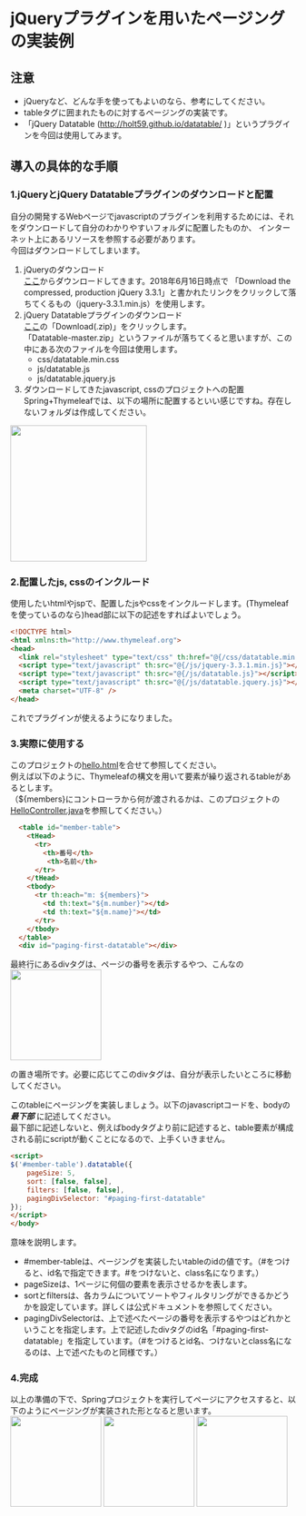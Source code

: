 # jQueryプラグインを用いたページングの実装例
## 注意
* jQueryなど、どんな手を使ってもよいのなら、参考にしてください。
* tableタグに囲まれたものに対するページングの実装です。
* 「jQuery Datatable (http://holt59.github.io/datatable/ )」というプラグインを今回は使用してみます。

## 導入の具体的な手順
### 1.jQueryとjQuery Datatableプラグインのダウンロードと配置
自分の開発するWebページでjavascriptのプラグインを利用するためには、それをダウンロードして自分のわかりやすいフォルダに配置したものか、
インターネット上にあるリソースを参照する必要があります。  
今回はダウンロードしてしまいます。
1. jQueryのダウンロード  
[ここ](https://jquery.com/download/)からダウンロードしてきます。2018年6月16日時点で
「Download the compressed, production jQuery 3.3.1」と書かれたリンクをクリックして落ちてくるもの（jquery-3.3.1.min.js）を使用します。
2. jQuery Datatableプラグインのダウンロード  
[ここ](http://holt59.github.io/datatable/)の「Download(.zip)」をクリックします。  
「Datatable-master.zip」というファイルが落ちてくると思いますが、この中にある次のファイルを今回は使用します。
    * css/datatable.min.css
    * js/datatable.js
    * js/datatable.jquery.js  
3. ダウンロードしてきたjavascript, cssのプロジェクトへの配置
Spring+Thymeleafでは、以下の場所に配置するといい感じですね。存在しないフォルダは作成してください。
<img src="https://raw.github.com/wiki/fructose0714/Exercises/Images/paging/js_css_path.png" width="240">

### 2.配置したjs, cssのインクルード
使用したいhtmlやjspで、配置したjsやcssをインクルードします。(Thymeleafを使っているのなら)head部に以下の記述をすればよいでしょう。
```html
<!DOCTYPE html>
<html xmlns:th="http://www.thymeleaf.org">
<head>
  <link rel="stylesheet" type="text/css" th:href="@{/css/datatable.min.css}" media="screen">
  <script type="text/javascript" th:src="@{/js/jquery-3.3.1.min.js}"></script>
  <script type="text/javascript" th:src="@{/js/datatable.js}"></script>
  <script type="text/javascript" th:src="@{/js/datatable.jquery.js}"></script>
  <meta charset="UTF-8" />
</head>
```
これでプラグインが使えるようになりました。

### 3.実際に使用する
このプロジェクトの[hello.html](https://github.com/fructose0714/Exercises/blob/master/demo/src/main/resources/templates/hello.html)を合せて参照してください。  
例えば以下のように、Thymeleafの構文を用いて要素が繰り返されるtableがあるとします。  
（${members}にコントローラから何が渡されるかは、このプロジェクトの[HelloController.java](https://github.com/fructose0714/Exercises/blob/master/demo/src/main/java/com/example/demo/controller/HelloController.java)を参照してください。）
```html
  <table id="member-table">
    <tHead>
	  <tr>
	    <th>番号</th>
		 <th>名前</th>
	  </tr>
    </tHead>
    <tbody>
	  <tr th:each="m: ${members}">
		<td th:text="${m.number}"></td>
		<td th:text="${m.name}"></td>
	  </tr>
    </tbody>
  </table>
  <div id="paging-first-datatable"></div>
```
最終行にあるdivタグは、ページの番号を表示するやつ、こんなの  
<img src="https://raw.github.com/wiki/fructose0714/Exercises/Images/paging/paging_bar.png" width="160">

の置き場所です。必要に応じてこのdivタグは、自分が表示したいところに移動してください。

このtableにページングを実装しましょう。以下のjavascriptコードを、bodyの ___最下部___ に記述してください。  
最下部に記述しないと、例えばbodyタグより前に記述すると、table要素が構成される前にscriptが動くことになるので、上手くいきません。
```html
<script>
$('#member-table').datatable({
    pageSize: 5,
    sort: [false, false],
    filters: [false, false],
    pagingDivSelector: "#paging-first-datatable"
});
</script>
</body>
```
意味を説明します。
* #member-tableは、ページングを実装したいtableのidの値です。（#をつけると、id名で指定できます。#をつけないと、class名になります。）
* pageSizeは、1ページに何個の要素を表示させるかを表します。
* sortとfiltersは、各カラムについてソートやフィルタリングができるかどうかを設定しています。詳しくは公式ドキュメントを参照してください。
* pagingDivSelectorは、上で述べたページの番号を表示するやつはどれかということを指定します。上で記述したdivタグのid名「#paging-first-datatable」を指定しています。（#をつけるとid名、つけないとclass名になるのは、上で述べたものと同様です。）

### 4.完成
以上の準備の下で、Springプロジェクトを実行してページにアクセスすると、以下のようにページングが実装された形となると思います。  
<img src="https://raw.github.com/wiki/fructose0714/Exercises/Images/paging/paging_result1.png" width="160">
<img src="https://raw.github.com/wiki/fructose0714/Exercises/Images/paging/paging_result2.png" width="160">
<img src="https://raw.github.com/wiki/fructose0714/Exercises/Images/paging/paging_result3.png" width="160">

